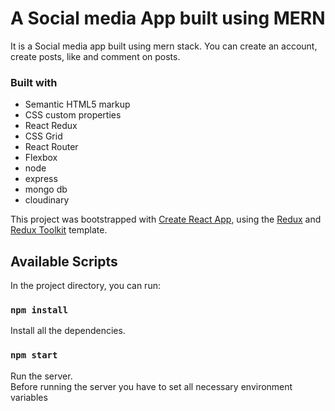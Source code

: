 # A Social media App built using MERN

It is a Social media app built using mern stack. You can create an account, create posts, like and comment on posts.

### Built with

-  Semantic HTML5 markup
-  CSS custom properties
-  React Redux
-  CSS Grid
-  React Router
-  Flexbox
-  node
-  express
-  mongo db
-  cloudinary

This project was bootstrapped with [Create React App](https://github.com/facebook/create-react-app), using the [Redux](https://redux.js.org/) and [Redux Toolkit](https://redux-toolkit.js.org/) template.

## Available Scripts

In the project directory, you can run:

### `npm install`

Install all the dependencies.

### `npm start`

Run the server.<br />
Before running the server you have to set all necessary environment variables
